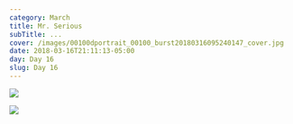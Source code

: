 ```yaml
---
category: March
title: Mr. Serious
subTitle: ...
cover: /images/00100dportrait_00100_burst20180316095240147_cover.jpg
date: 2018-03-16T21:11:13-05:00
day: Day 16
slug: Day 16
---
```

![](/images/mvimg_20180316_100842.jpg)

![](/images/00100dportrait_00100_burst20180316095240147_cover.jpg)

